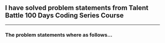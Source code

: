 <h2>I have solved problem statements from Talent Battle 100 Days Coding Series Course</h2>
<hr>
<h3>The problem statements where as follows...</h3>
